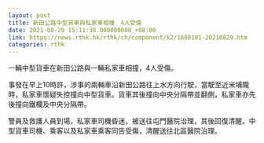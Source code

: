 ```yaml
---
layout: post
title: 新田公路中型貨車與私家車相撞　4人受傷
date: 2021-08-29 15:11:38.000000000 +08:00
link: https://news.rthk.hk/rthk/ch/component/k2/1608101-20210829.htm
categories: rthk
---
```


一輛中型貨車在新田公路與一輛私家車相撞，4人受傷。

事發在早上10時許，涉事的兩輛車沿新田公路往上水方向行駛，當駛至近米埔隴時，私家車懷疑失控撞向中型貨車。貨車其後撞向中央分隔帶並翻側，私家車亦先後撞向鐵欄及中央分隔帶。

警員及救護人員到場，私家車司機昏迷，被送往屯門醫院治理，其後回復清醒。中型貨車司機、乘客以及私家車乘客同告受傷，清醒送往北區醫院治理。
